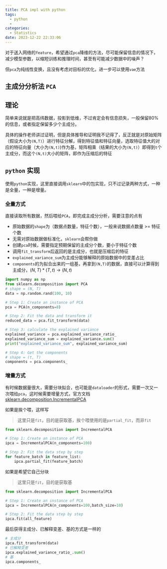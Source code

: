 ```yaml
---
title: PCA impl with python
tags:
  - python
  - 
categories:
  - Statistics
date: 2023-12-22 22:33:06
---
```


对于送入网络的`feature`，希望通过`pca`降维的方法，尽可能保留信息的情况下，减少模型参数，以缩短训练和推理时间，甚至有可能减少数据中的噪声？

但`pca`为纯线性变换，且没有考虑对目标的优化，进一步可以使用`vae`方法

## 主成分分析法 `PCA`

## 理论

简单来说就是把高纬数据，投影到低维，不过肯定会有信息损失，一般保留80%的信息，或者指定保留多少个主成分。

具体的操作老师讲过证明，但是具体推导和证明我不记得了，反正就是对原始矩阵（假设大小为`(N,T)`）进行特征分解，得到特征值和特征向量，选取特征值大的对应的特征向量（大小为`(N,t)`)作为基，矩阵相乘（结果的大小为`(N,t)`）即得到`t`个主成分，而这个`(N,t)`大小的矩阵，即作为压缩后的特征

## `python` 实现

使用`python`实现，这里直接调用`sklearn`中的包实现，只不过记录两种方式，一种是全量，一种是增量。

### 全量方式

直接读取所有数据，然后喂给`PCA`，即完成主成分分析，需要注意的点有

- 原始数据的`shape`为（数据点数量，特征个数），一般来说数据点数量 >= 特征个数
- 无需对原始数据做标准化，`sklearn`会帮你做
- 创建`pca`时候，需要指定预期保留的主成分个数，要小于特征个数
- 调用`fit_transform`后返回的是主成分，也就是压缩后的特征
- `explained_variance_sum`为主成分能够解释的原始数据中的变差占比
- `components`的为拟合出来的一组基，再拿到`(N,T)`的数据，直接可以计算得到主成分，$(N,T) * (T,t)  \to (N,t)$

```python
import numpy as np
from sklearn.decomposition import PCA
# shape = (N, T)
data = np.random.rand(100, 10)

# Step 1: Create an instance of PCA
pca = PCA(n_components=8)

# Step 2: Fit the data and transform it
reduced_data = pca.fit_transform(data)

# Step 3: calculate the explained variance
explained_variance = pca.explained_variance_ratio_
explained_variance_sum = explained_variance.sum()
print("explained_variance_sum", explained_variance_sum)

# Step 4: Get the components
# shape = (t, T)
components = pca.components_
```

### 增量方式

有时候数据量很大，需要分块拟合，也可能是`dataloader`的形式，需要一次又一次喂给`pca`，这时候需要增量方式，官方文档[sklearn.decomposition.IncrementalPCA](https://scikit-learn.org/stable/modules/generated/sklearn.decomposition.IncrementalPCA.html)

如果是挨个喂，这样写

> 这里只是`fit`，目的是获取基，挨个喂使用的是`partial_fit`，而非`fit`

```python
from sklearn.decomposition import IncrementalPCA

# Step 1: Create an instance of PCA
ipca = IncrementalPCA(n_components=100)

# Step 2: Fit the data step by step
for feature_batch in feature_list:
    ipca.partial_fit(feature_batch)
```

如果是希望它自己分块

> 这里只是`fit`，目的是获取基

```python
from sklearn.decomposition import IncrementalPCA

# Step 1: Create an instance of PCA
ipca = IncrementalPCA(n_components=100,batch_size=10)

# Step 2: Fit the data step by step
ipca.fit(all_feature)
```

最后获得主成分、已解释变差、基的方式是一样的

```python
# 主成分
ipca.fit_transform(data)
# 已解释变差
ipca.explained_variance_ratio_.sum()
# 基
ipca.components_
```

